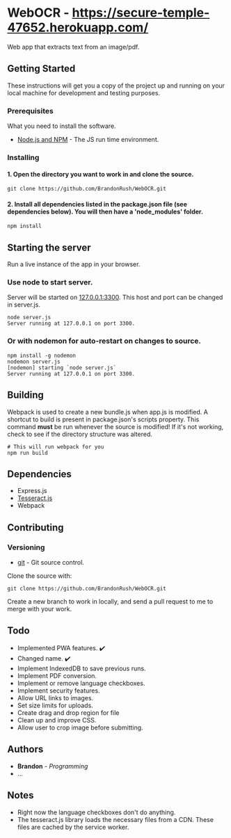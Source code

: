 # WebOCR - https://secure-temple-47652.herokuapp.com/

Web app that extracts text from an image/pdf.

## Getting Started

These instructions will get you a copy of the project up and running on your local machine for development and testing purposes.

### Prerequisites

What you need to install the software.

* [Node.js and NPM](https://www.npmjs.com/get-npm) - The JS run time environment.

### Installing

#### 1. Open the directory you want to work in and clone the source.

```Shell
git clone https://github.com/BrandonRush/WebOCR.git
```

#### 2. Install all dependencies listed in the package.json file (see dependencies below). You will then have a 'node_modules' folder.

```Shell
npm install
```

## Starting the server

Run a live instance of the app in your browser.

### Use node to start server.

Server will be started on [127.0.0.1:3300](http://localhost:3300). This host and port can be changed in server.js.

```Shell
node server.js
Server running at 127.0.0.1 on port 3300.
```

### Or with nodemon for auto-restart on changes to source.

```Shell
npm install -g nodemon
nodemon server.js
[nodemon] starting `node server.js`
Server running at 127.0.0.1 on port 3300.
```

## Building

Webpack is used to create a new bundle.js when app.js is modified. A shortcut to build is present in package.json's scripts property.
This command **must** be run whenever the source is modified! If it's not working, check to see if the directory structure was altered.

```Shell
# This will run webpack for you
npm run build  
```

## Dependencies

* Express.js
* [Tesseract.js](https://github.com/naptha/tesseract.js)
* Webpack

## Contributing

### Versioning

* [git](https://git-scm.com/downloads) - Git source control.

Clone the source with:

```Shell
git clone https://github.com/BrandonRush/WebOCR.git
```

Create a new branch to work in locally, and send a pull request to me to merge with your work.

## Todo

* Implemented PWA features. ✔️
* Changed name. ✔️
* Implement IndexedDB to save previous runs.
* Implement PDF conversion.
* Implement or remove language checkboxes.
* Implement security features.
* Allow URL links to images.
* Set size limits for uploads.
* Create drag and drop region for file
* Clean up and improve CSS.
* Allow user to crop image before submitting.

## Authors

* **Brandon** - _Programming_
* ...

## Notes

* Right now the language checkboxes don't do anything.
* The tesseract.js library loads the necessary files from a CDN. These files are cached by the service worker.
